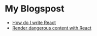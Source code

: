 # My Blogspost

* [How do I write React](https://github.com/christo-pr/blogposts/blob/master/How_do_I_write_React.md)
* [Render dangerous content with React](https://github.com/christo-pr/blogposts/blob/dangerouslSetInnerHtml/dangerously_set_inner_html.md)

